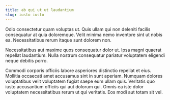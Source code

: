 ```yaml
---
title: ab qui ut ut laudantium
slug: iusto iusto
---
```


Odio consectetur quam voluptas ut. Quis ullam qui non deleniti facilis consequatur at quia doloremque. Velit minima nemo inventore sint ut nobis ea. Necessitatibus rerum itaque sunt dolorem non.

Necessitatibus aut maxime quos consequatur dolor ut. Ipsa magni quaerat repellat laudantium. Nulla nostrum consequatur pariatur voluptatem eligendi neque debitis porro.

Commodi corporis officiis labore asperiores distinctio repellat et eius. Mollitia occaecati amet accusamus sint in sunt aperiam. Numquam dolores voluptatibus velit voluptatem fugiat saepe eum ullam quis. Veritatis quo iusto accusantium officiis qui aut dolorum qui. Omnis ea iste dolor voluptatem necessitatibus rerum ut qui veritatis. Eos modi aut totam sit vel.
